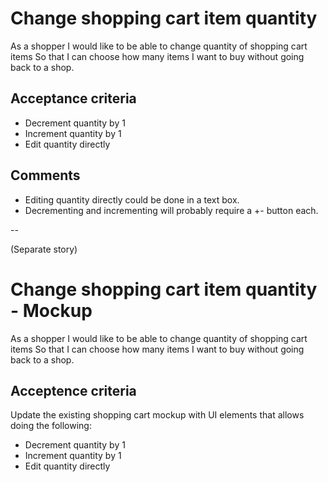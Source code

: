 # Change shopping cart item quantity

As a shopper
I would like to be able to change quantity of shopping cart items
So that I can choose how many items I want to buy without going back to a shop.

## Acceptance criteria

- Decrement quantity by 1
- Increment quantity by 1
- Edit quantity directly

## Comments

- Editing quantity directly could be done in a text box.
- Decrementing and incrementing will probably require a +- button each.

--

(Separate story)

# Change shopping cart item quantity - Mockup

As a shopper
I would like to be able to change quantity of shopping cart items
So that I can choose how many items I want to buy without going back to a shop.

## Acceptence criteria

Update the existing shopping cart mockup with UI elements that allows doing the following:

- Decrement quantity by 1
- Increment quantity by 1
- Edit quantity directly